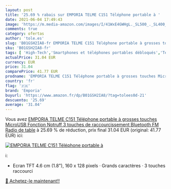 ```yaml
---
layout: post
title: '25.69 % rabais sur EMPORIA TELME C151 Téléphone portable à '
date: 2021-06-04 17:49:43
image: 'https://m.media-amazon.com/images/I/41WxE4GWHgL._SL500_._SL400_.jpg'
comments: true
category: ofertas
author: 'tole.es'
slug: 'B01GSH2IA8-fr EMPORIA TELME C151 Téléphone portable à grosses touches...'
sku: 'B01GSH2IA8-fr'
tags: [ 'High-Tech','Smartphones et téléphones portables débloqués','Téléphones portables et accessoires','emporia', ]
actualPrice: 31.04 EUR
currency: EUR
price: 31.04
comparePrice: 41.77 EUR
prodname: 'EMPORIA TELME C151 Téléphone portable à grosses touches MicroUSB Fonction Notruff 3 touches de raccourcissement Bluetooth FM Radio de table'
country: 'fr'
flag: '🇫🇷'
brand: 'Emporia'
buyurl: 'https://www.amazon.fr/dp/B01GSH2IA8/?tag=tolees0d-21'
descuento: '25.69'
average: '31.04'
---
```


Vous avez [EMPORIA TELME C151 Téléphone portable à grosses touches MicroUSB Fonction Notruff 3 touches de raccourcissement Bluetooth FM Radio de table](https://www.amazon.fr/dp/B01GSH2IA8/?tag=tolees0d-21)  à  25.69 % de réduction, prix final  31.04 EUR (original: 41.77 EUR) ici:

[![EMPORIA TELME C151 Téléphone portable à ](https://m.media-amazon.com/images/I/41WxE4GWHgL._SL500_._SL400_.jpg)](https://www.amazon.fr/dp/B01GSH2IA8/?tag=tolees0d-21)

ℹ️:

- Ecran TFT 4.6 cm (1.8"), 160 x 128 pixels · Grands caractères · 3 touches raccourci

[🛒 Achetez-le maintenant!!](https://www.amazon.fr/dp/B01GSH2IA8/?tag=tolees0d-21)
